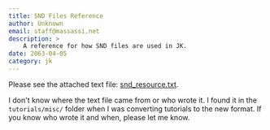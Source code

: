 ```yaml
---
title: SND Files Reference
author: Unknown
email: staff@massassi.net
description: >
    A reference for how SND files are used in JK.
date: 2063-04-05
category: jk
---
```


Please see the attached text file: [snd_resource.txt](snd_resource.txt).

I don't know where the text file came from or who wrote it.  I found it in the
`tutorials/misc/` folder when I was converting tutorials to the new format.  If
you know who wrote it and when, please let me know.
